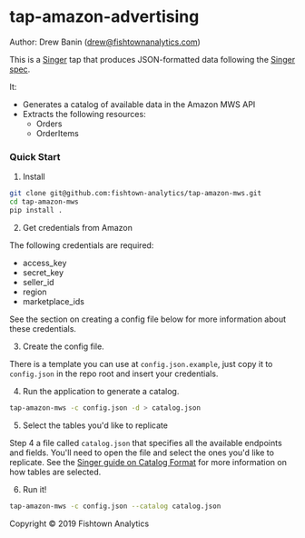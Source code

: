 # tap-amazon-advertising

Author: Drew Banin (drew@fishtownanalytics.com)

This is a [Singer](http://singer.io) tap that produces JSON-formatted data following the [Singer spec](https://github.com/singer-io/getting-started/blob/master/SPEC.md).

It:

- Generates a catalog of available data in the Amazon MWS API
- Extracts the following resources:
    - Orders
    - OrderItems

### Quick Start

1. Install

```bash
git clone git@github.com:fishtown-analytics/tap-amazon-mws.git
cd tap-amazon-mws
pip install .
```

2. Get credentials from Amazon

The following credentials are required:
 - access_key
 - secret_key
 - seller_id
 - region
 - marketplace_ids

See the section on creating a config file below for more information about these credentials.


3. Create the config file.

There is a template you can use at `config.json.example`, just copy it to `config.json` in the repo root and insert your credentials.

4. Run the application to generate a catalog.

```bash
tap-amazon-mws -c config.json -d > catalog.json
```

5. Select the tables you'd like to replicate

Step 4 a file called `catalog.json` that specifies all the available endpoints and fields. You'll need to open the file and select the ones you'd like to replicate. See the [Singer guide on Catalog Format](https://github.com/singer-io/getting-started/blob/c3de2a10e10164689ddd6f24fee7289184682c1f/BEST_PRACTICES.md#catalog-format) for more information on how tables are selected.

6. Run it!

```bash
tap-amazon-mws -c config.json --catalog catalog.json
```

Copyright &copy; 2019 Fishtown Analytics

